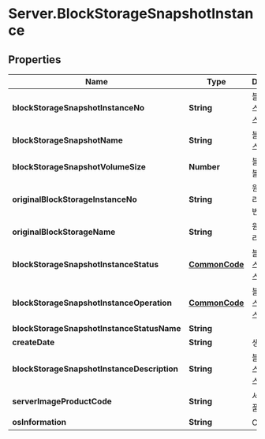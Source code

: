 # Server.BlockStorageSnapshotInstance

## Properties
Name | Type | Description | Notes
------------ | ------------- | ------------- | -------------
**blockStorageSnapshotInstanceNo** | **String** | 블록스토리지스냅샷인스턴스번호 | [optional] 
**blockStorageSnapshotName** | **String** | 블록스토리지스냅샷명 | [optional] 
**blockStorageSnapshotVolumeSize** | **Number** | 블록스토지리볼륨사이즈 | [optional] 
**originalBlockStorageInstanceNo** | **String** | 원본블록스토리지인스턴스번호 | [optional] 
**originalBlockStorageName** | **String** | 원본블록스토리지명 | [optional] 
**blockStorageSnapshotInstanceStatus** | [**CommonCode**](CommonCode.md) | 블록스토리지스냅샷인스턴스상태 | [optional] 
**blockStorageSnapshotInstanceOperation** | [**CommonCode**](CommonCode.md) | 블록스토리지스냅샷인스턴스OP | [optional] 
**blockStorageSnapshotInstanceStatusName** | **String** |  | [optional] 
**createDate** | **String** | 생성일시 | [optional] 
**blockStorageSnapshotInstanceDescription** | **String** | 블록스토리지스냅샷인스턴스설명 | [optional] 
**serverImageProductCode** | **String** | 서버이미지상품코드 | [optional] 
**osInformation** | **String** | OS정보 | [optional] 


